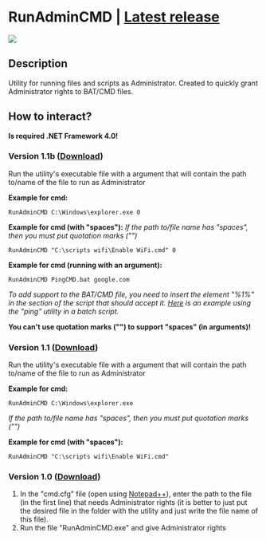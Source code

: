 # RunAdminCMD | [Latest release](https://github.com/Zalexanninev15/RunAdminCMD/releases/tag/1.1.1.2)
![](https://i.imgur.com/NZpREOk.png)
## Description
Utility for running files and scripts as Administrator. Created to quickly grant Administrator rights to BAT/CMD files.
## How to interact?
**Is required .NET Framework 4.0!**
### Version 1.1b ([Download](https://github.com/Zalexanninev15/RunAdminCMD/releases/download/1.1.1.2/RunAdminCMD.exe))
Run the utility's executable file with a argument that will contain the path to/name of the file to run as Administrator

**Example for cmd:**

```
RunAdminCMD C:\Windows\explorer.exe 0
```

**Example for cmd (with "spaces"):**
*If the path to/file name has "spaces", then you must put quotation marks ("")*
```
RunAdminCMD "C:\scripts wifi\Enable WiFi.cmd" 0
```
**Example for cmd (running with an argument):**

```
RunAdminCMD PingCMD.bat google.com
```
*To add support to the BAT/CMD file, you need to insert the element "%1%" in the section of the script that should accept it. [Here](https://github.com/Zalexanninev15/RunAdminCMD/blob/master/PingCMD.bat) is an example using the "ping" utility in a batch script.* 

**You can't use quotation marks ("") to support "spaces" (in arguments)!**

### Version 1.1 ([Download](https://github.com/Zalexanninev15/RunAdminCMD/releases/download/1.1/RunAdminCMD.exe))
Run the utility's executable file with a argument that will contain the path to/name of the file to run as Administrator

**Example for cmd:**

```
RunAdminCMD C:\Windows\explorer.exe
```

*If the path to/file name has "spaces", then you must put quotation marks ("")*

**Example for cmd (with "spaces"):**

```
RunAdminCMD "C:\scripts wifi\Enable WiFi.cmd"
```

### Version 1.0 ([Download](https://github.com/Zalexanninev15/RunAdminCMD/releases/download/1.0/RunAdminCMD.zip))
1. In the "cmd.cfg" file (open using [Notepad++](https://notepad-plus-plus.org/)), enter the path to the file (in the first line) that needs Administrator rights (it is better to just put the desired file in the folder with the utility and just write the file name of this file).
2. Run the file "RunAdminCMD.exe" and give Administrator rights
